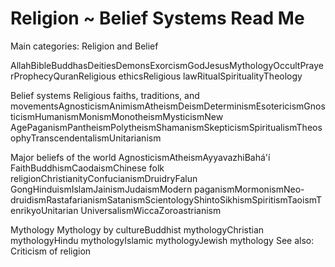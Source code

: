 # Religion ~ Belief Systems Read Me

Main categories: Religion and Belief

AllahBibleBuddhasDeitiesDemonsExorcismGodJesusMythologyOccultPrayerProphecyQuranReligious ethicsReligious lawRitualSpiritualityTheology

Belief systems
Religious faiths, traditions, and movementsAgnosticismAnimismAtheismDeismDeterminismEsotericismGnosticismHumanismMonismMonotheismMysticismNew AgePaganismPantheismPolytheismShamanismSkepticismSpiritualismTheosophyTranscendentalismUnitarianism

Major beliefs of the world
AgnosticismAtheismAyyavazhiBahá'í FaithBuddhismCaodaismChinese folk religionChristianityConfucianismDruidryFalun GongHinduismIslamJainismJudaismModern paganismMormonismNeo-druidismRastafarianismSatanismScientologyShintoSikhismSpiritismTaoismTenrikyoUnitarian UniversalismWiccaZoroastrianism

Mythology
Mythology by cultureBuddhist mythologyChristian mythologyHindu mythologyIslamic mythologyJewish mythology
See also: Criticism of religion
